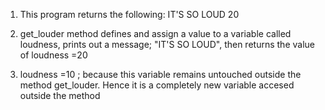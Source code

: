 1) This program returns the following:
	IT'S SO LOUD
	20

2) get_louder method defines and assign a value to a variable called loudness, prints out a message; "IT'S SO LOUD", then returns the value of loudness =20

3) loudness =10 ; because this variable remains untouched outside the method get_louder. Hence it is a completely new variable 
accesed outside the method